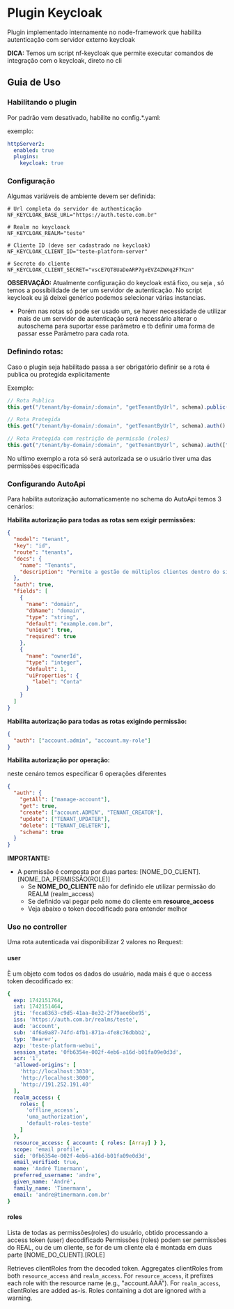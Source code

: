 # Plugin Keycloak

Plugin implementado internamente no node-framework que habilita autenticação com servidor externo keycloak

**DICA:** Temos um script nf-keycloak que permite executar comandos de integração com o keycloak, direto no cli 

## Guia de Uso

### Habilitando o plugin

Por padrão vem desativado, habilite no config.\*.yaml:

exemplo:

```yaml
httpServer2:
  enabled: true
  plugins:
    keycloak: true
```

### Configuração

Algumas variáveis de ambiente devem ser definida:

```dotenv
# Url completa do servidor de authenticação
NF_KEYCLOAK_BASE_URL="https://auth.teste.com.br"

# Realm no keycloack
NF_KEYCLOAK_REALM="teste"

# Cliente ID (deve ser cadastrado no keycloak)
NF_KEYCLOAK_CLIENT_ID="teste-platform-server"

# Secrete do cliente
NF_KEYCLOAK_CLIENT_SECRET="vscE7QT8UaDeARP7gvEVZ4ZWXq2F7Kzn"
```

**OBSERVAÇÂO:**
Atualmente configuração do keycloak está fixo, ou seja , só temos a possibilidade de ter um servidor de autenticação.
No script keycloak eu já deixei genérico podemos selecionar várias instancias.

- Porém nas rotas só pode ser usado um, se haver necessidade de utilizar mais de um servidor de autenticação será
  necessário alterar o autoschema para suportar esse parâmetro e tb definir uma forma de passar esse Parãmetro para
  cada rota.

### Definindo rotas:

Caso o plugin seja habilitado passa a ser obrigatório definir se a rota é publica ou protegida explicitamente

Exemplo:

```typescript
// Rota Publica
this.get("/tenant/by-domain/:domain", "getTenantByUrl", schema).public()

// Rota Protegida
this.get("/tenant/by-domain/:domain", "getTenantByUrl", schema).auth()

// Rota Protegida com restrição de permissão (roles)
this.get("/tenant/by-domain/:domain", "getTenantByUrl", schema).auth(["admin", "tenant-domain"])
```

No ultimo exemplo a rota só será autorizada se o usuário tiver uma das permissões especificada

### Configurando AutoApi

Para habilita autorização automaticamente no schema do AutoApi temos 3 cenários:

**Habilita autorização para todas as rotas sem exigir permissões:**

```json
{
  "model": "tenant",
  "key": "id",
  "route": "tenants",
  "docs": {
    "name": "Tenants",
    "description": "Permite a gestão de múltiplos clientes dentro do sistema. (White-label)"
  },
  "auth": true,
  "fields": [
    {
      "name": "domain",
      "dbName": "domain",
      "type": "string",
      "default": "example.com.br",
      "unique": true,
      "required": true
    },
    {
      "name": "ownerId",
      "type": "integer",
      "default": 1,
      "uiProperties": {
        "label": "Conta"
      }
    }
  ]
}
```

**Habilita autorização para todas as rotas exigindo permissão:**

```json
{
  "auth": ["account.admin", "account.my-role"]
}
```

**Habilita autorização por operação:**

neste cenáro temos especificar 6 operações diferentes
```json
{
  "auth": {
    "getAll": ["manage-account"],
    "get": true,
    "create": ["account.ADMIN", "TENANT_CREATOR"],
    "update": ["TENANT_UPDATER"],
    "delete": ["TENANT_DELETER"],
    "schema": true
  }
}
```

**IMPORTANTE:** 
  - A permissão é composta por duas partes: [NOME_DO_CLIENT].[NOME_DA_PERMISSÃO(ROLE)]
    - Se **NOME_DO_CLIENTE** não for definido ele utilizar permissão do REALM (realm_access)
    - Se definido vai pegar pelo nome do cliente em **resource_access**
    - Veja abaixo o token decodificado para entender melhor

### Uso no controller

Uma rota autenticada vai disponibilizar 2 valores no Request:

#### user

È um objeto com todos os dados do usuário, nada mais é que o access token decodificado ex:

```yaml
{
  exp: 1742151764,
  iat: 1742151464,
  jti: 'feca8363-c9d5-41aa-8e32-2f79aee6be95',
  iss: 'https://auth.com.br/realms/teste',
  aud: 'account',
  sub: '4f6a9a87-74fd-4fb1-871a-4fe8c76dbbb2',
  typ: 'Bearer',
  azp: 'teste-platform-webui',
  session_state: '0fb6354e-002f-4eb6-a16d-b01fa09e0d3d',
  acr: '1',
  'allowed-origins': [
    'http://localhost:3030',
    'http://localhost:3000',
    'http://191.252.191.40'
  ],
  realm_access: {
    roles: [
      'offline_access',      
      'uma_authorization',
      'default-roles-teste'
    ]
  },
  resource_access: { account: { roles: [Array] } },
  scope: 'email profile',
  sid: '0fb6354e-002f-4eb6-a16d-b01fa09e0d3d',
  email_verified: true,
  name: 'André Timermann',
  preferred_username: 'andre',
  given_name: 'André',
  family_name: 'Timermann',
  email: 'andre@timermann.com.br'
}

```

#### roles

Lista de todas as permissões(roles) do usuário, obtido processando a access token (user) decodificado
Permissões (roles) podem ser permissões do REAL, ou de um cliente, se for de um cliente ela é montada em duas parte
[NOME_DO_CLIENT].[ROLE]

Retrieves clientRoles from the decoded token.
Aggregates clientRoles from both `resource_access` and `realm_access`.
For `resource_access`, it prefixes each role with the resource name (e.g., "account.AAA").
For `realm_access`, clientRoles are added as-is.
Roles containing a dot are ignored with a warning.

